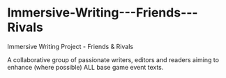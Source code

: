 # Immersive-Writing---Friends---Rivals
Immersive Writing Project - Friends &amp; Rivals

A collaborative group of passionate writers, editors and readers aiming to enhance (where possible) ALL base game event texts.
